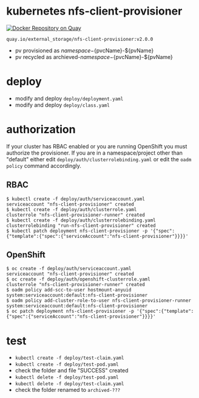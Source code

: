 # kubernetes nfs-client-provisioner

[![Docker Repository on Quay](https://quay.io/repository/external_storage/nfs-client-provisioner/status "Docker Repository on Quay")](https://quay.io/repository/external_storage/nfs-client-provisioner)
```
quay.io/external_storage/nfs-client-provisioner:v2.0.0
```

- pv provisioned as ${namespace}-${pvcName}-${pvName}
- pv recycled as archieved-${namespace}-${pvcName}-${pvName}

# deploy
- modify and deploy `deploy/deployment.yaml`
- modify and deploy `deploy/class.yaml`

# authorization

If your cluster has RBAC enabled or you are running OpenShift you must
authorize the provisioner. If you are in a namespace/project other than
"default" either edit `deploy/auth/clusterrolebinding.yaml` or edit the `oadm
policy` command accordingly.

## RBAC
```console
$ kubectl create -f deploy/auth/serviceaccount.yaml
serviceaccount "nfs-client-provisioner" created
$ kubectl create -f deploy/auth/clusterrole.yaml
clusterrole "nfs-client-provisioner-runner" created
$ kubectl create -f deploy/auth/clusterrolebinding.yaml
clusterrolebinding "run-nfs-client-provisioner" created
$ kubectl patch deployment nfs-client-provisioner -p '{"spec":{"template":{"spec":{"serviceAccount":"nfs-client-provisioner"}}}}'
```

## OpenShift
```console
$ oc create -f deploy/auth/serviceaccount.yaml
serviceaccount "nfs-client-provisioner" created
$ oc create -f deploy/auth/openshift-clusterrole.yaml
clusterrole "nfs-client-provisioner-runner" created
$ oadm policy add-scc-to-user hostmount-anyuid system:serviceaccount:default:nfs-client-provisioner
$ oadm policy add-cluster-role-to-user nfs-client-provisioner-runner system:serviceaccount:default:nfs-client-provisioner
$ oc patch deployment nfs-client-provisioner -p '{"spec":{"template":{"spec":{"serviceAccount":"nfs-client-provisioner"}}}}'
```

# test
- `kubectl create -f deploy/test-claim.yaml`
- `kubectl create -f deploy/test-pod.yaml`
- check the folder and file "SUCCESS" created
- `kubectl delete -f deploy/test-pod.yaml`
- `kubectl delete -f deploy/test-claim.yaml`
- check the folder renamed to `archived-???`
